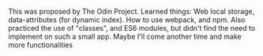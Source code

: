 This was proposed by The Odin Project. 
Learned things: Web local storage, data-attributes (for dynamic index). How to use webpack, and npm. Also practiced the use of "classes", and ES6 modules,
but didn't find the need to implement on such a small app. 
Maybe I'll come another time and make more functionalities
